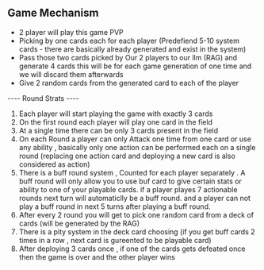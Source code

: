 ## Game Mechanism
- 2 player will play this game PVP 
- Picking by one cards each for each player (Predefiend 5-10 system cards - there are basically already generated and exist in the system)
- Pass those two cards picked by Our 2 players to our llm (RAG) and generate 4 cards this will be for each game generation of one time and we will discard them afterwards
- Give 2 random cards from the generated card to each of the player 

---- Round Strats ----
1. Each player will start playing the game with exactly 3 cards
2. On the first round each player will play one card in the field 
3. At a single time there can be only  3 cards present in the field
4. On each Round a player can only Attack one time from one card or use any ability , basically only one action can be performed each on a single round (replacing one action card and deploying a new card is also considered as action)
5. There is a buff round system , Counted for each player separately . A buff round will only allow you to use buf card to give certain stats or ability to one of your playable cards. if a player playes 7 actionable rounds next turn will automaticlly be a buff round. and a player can not play a buff round in next 5 turns after playing a buff round. 
5. After every 2 round you will get to pick one random card from a deck of cards (will be generated by the RAG)
6. There is a pity system in the deck card choosing (if you get buff cards 2 times in a row , next card is gureented to be playable card)
7. After deploying 3 cards once , if one of the cards gets defeated once then the game is over and the other player wins
